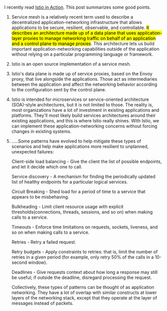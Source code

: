 I recently read [Istio in Action](https://www.manning.com/books/istio-in-action). This post summarizes some good points.

1. Service mesh is a relatively recent term used to describe a decentralized application-networking infrastructure that allows applications to be secure, resilient, observable,
   and controllable. <mark>It describes an architecture made up of a data plane that uses application-layer proxies to manage networking traffic on behalf of an application and a control
   plane to manage proxies</mark>. This architecture lets us build important application-networking capabilities outside of the application without relying on a particular programming language or framework.

2. Istio is an open source implementation of a service mesh.
   
3. Istio's data plane is made up of service proxies, based on the Envoy proxy, that live alongside the applications. Those act as intermediaries between the application and affect the networking behavior according to the configuration sent by the control plane.

4. Istio is intended for microservices or service-oriented architecture (SOA)-style architectures, but it is not limited to those. The reality is, most organizations have a lot of investment in existing applications and platforms. They'll most likely build services architectures around their existing applications, and this is where Istio really shines. With Istio, we can implement these application-networking concerns without forcing changes in existing systems.

5. .....Some patterns have evolved to help mitigate these types of scenarios and help make applications more resilient to unplanned, unexpected failures:
   
   Client-side load balancing - Give the client the list of possible endpoints, and let it decide which one to call.
   
   Service discovery - A mechanism for finding the periodically updated list of healthy endpoints for a particular logical services.
   
   Circuit Breaking - Shed load for a period of time to a service that appears to be misbehaving.
   
   Bulkheading - Limit client resource usage with explicit thresholds(connections, threads, sessions, and so on) when making calls to a service.
   
   Timeouts - Enforce time limitations on requests, sockets, liveness, and so on when making calls to a service.
   
   Retries - Retry a failed request.
   
   Retry budgets - Apply constraints to retries: that is, limit the number of retries in a given period (for example, only retry 50% of the calls in a 10-second window).
   
   Deadlines - Give requests context about how long a response may still be useful; if outside the deadline, disregard processing the request.

   Collectively, these types of patterns can be thought of as application networking. They have a lot of overlap with similar constructs at lower layers of the networking stack, except that they operate at the layer of messages instead of packets.

